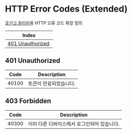 # HTTP Error Codes (Extended)

[호산고 알리미](https://github.com/HosanDevLab/hosan_notice)용 HTTP 오류 코드 확장 정의

|                  Index                   |
|------------------------------------------|
| [401 Unauthorized](#401-unauthorized). |

## 401 Unauthorized
| Code  |               Description                |
|-------|------------------------------------------|
| 40100 | 토큰이 만료되었습니다.                     |

## 403 Forbidden
| Code  |               Description                |
|-------|------------------------------------------|
| 40300 | 이미 다른 디바이스에서 로그인되어 있습니다. |
